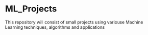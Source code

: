 # ML_Projects
This repository will consist of small projects using variouse Machine Learning techniques, algorithms and applications
